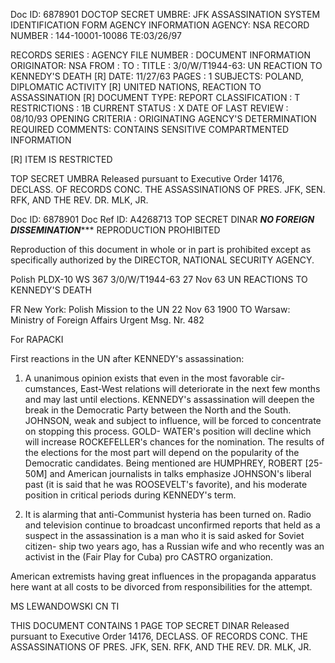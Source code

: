 Doc ID: 6878901
DOCTOP SECRET UMBRE:
JFK ASSASSINATION SYSTEM
IDENTIFICATION FORM
AGENCY INFORMATION
AGENCY: NSA
RECORD NUMBER : 144-10001-10086
TE:03/26/97

RECORDS SERIES :
AGENCY FILE NUMBER :
DOCUMENT INFORMATION
ORIGINATOR: NSA
FROM :
ΤΟ :
TITLE :
3/0/W/T1944-63: UN REACTION TO KENNEDY'S DEATH [R]
DATE: 11/27/63
PAGES : 1
SUBJECTS:
POLAND, DIPLOMATIC ACTIVITY [R]
UNITED NATIONS, REACTION TO ASSASSINATION [R]
DOCUMENT TYPE: REPORT
CLASSIFICATION : T
RESTRICTIONS : 1B
CURRENT STATUS : X
DATE OF LAST REVIEW : 08/10/93
OPENING CRITERIA :
ORIGINATING AGENCY'S DETERMINATION REQUIRED
COMMENTS:
CONTAINS SENSITIVE COMPARTMENTED INFORMATION

[R] ITEM IS RESTRICTED

TOP SECRET UMBRA
Released pursuant to Executive Order 14176, DECLASS. OF RECORDS CONC. THE ASSASSINATIONS OF PRES. JFK, SEN.
RFK, AND THE REV. DR. MLK, JR.

Doc ID: 6878901
Doc Ref ID: A4268713
TOP SECRET DINAR
***NO FOREIGN DISSEMINATION******
REPRODUCTION PROHIBITED

Reproduction of this document in
whole or in part is prohibited
except as specifically authorized
by the DIRECTOR, NATIONAL
SECURITY AGENCY.

Polish PLDX-10 WS 367 3/0/W/T1944-63
27 Nov 63
UN REACTIONS TO KENNEDY'S DEATH

FR New York: Polish Mission to the UN 22 Νον 63 1900
TO Warsaw: Ministry of Foreign Affairs Urgent
Msg. Nr. 482

For RAPACKI

First reactions in the UN after KENNEDY's assassination:

1. A unanimous opinion exists that even in the most favorable cir-
cumstances, East-West relations will deteriorate in the next few months and
may last until elections. KENNEDY's assassination will deepen the break in
the Democratic Party between the North and the South. JOHNSON, weak and subject
to influence, will be forced to concentrate on stopping this process. GOLD-
WATER's position will decline which will increase ROCKEFELLER's chances for the
nomination. The results of the elections for the most part will depend on
the popularity of the Democratic candidates. Being mentioned are HUMPHREY,
ROBERT [25-50M] and American journalists in talks emphasize JOHNSON's liberal
past (it is said that he was ROOSEVELT's favorite), and his moderate position
in critical periods during KENNEDY's term.

3. It is alarming that anti-Communist hysteria has been turned on.
Radio and television continue to broadcast unconfirmed reports that held as a
suspect in the assassination is a man who it is said asked for Soviet citizen-
ship two years ago, has a Russian wife and who recently was an activist in the
(Fair Play for Cuba) pro CASTRO organization.

American extremists having great influences in the propaganda
apparatus here want at all costs to be divorced from responsibilities for
the attempt.

MS LEWANDOWSKI
CN TI

THIS DOCUMENT CONTAINS 1 PAGE
TOP SECRET DINAR
Released pursuant to Executive Order 14176, DECLASS. OF RECORDS CONC. THE ASSASSINATIONS OF PRES. JFK, SEN.
RFK, AND THE REV. DR. MLK, JR.
